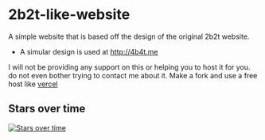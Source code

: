 # 2b2t-like-website
A simple website that is based off the design of the original 2b2t website.
* A simular design is used at http://4b4t.me

I will not be providing any support on this or helping you to host it for you. do not even bother trying to contact me about it. Make a fork and use a free host like [vercel](https://vercel.com)

## Stars over time
[![Stars over time](https://starchart.cc/Daynios/2b2t-like-website.svg)](https://starchart.cc/Daynios/2b2t-like-website)

